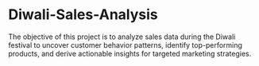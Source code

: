 # Diwali-Sales-Analysis
The objective of this project is to analyze sales data during the Diwali festival to uncover customer behavior patterns, identify top-performing products, and derive actionable insights for targeted marketing strategies.
